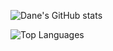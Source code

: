 ![Dane's GitHub stats](https://github-readme-stats.vercel.app/api?username=danevandy99&count_private=true&show_icons=true&theme=dark)

![Top Languages](https://github-readme-stats.vercel.app/api/top-langs/?username=danevandy99&count_private=true&show_icons=true&theme=dark)


